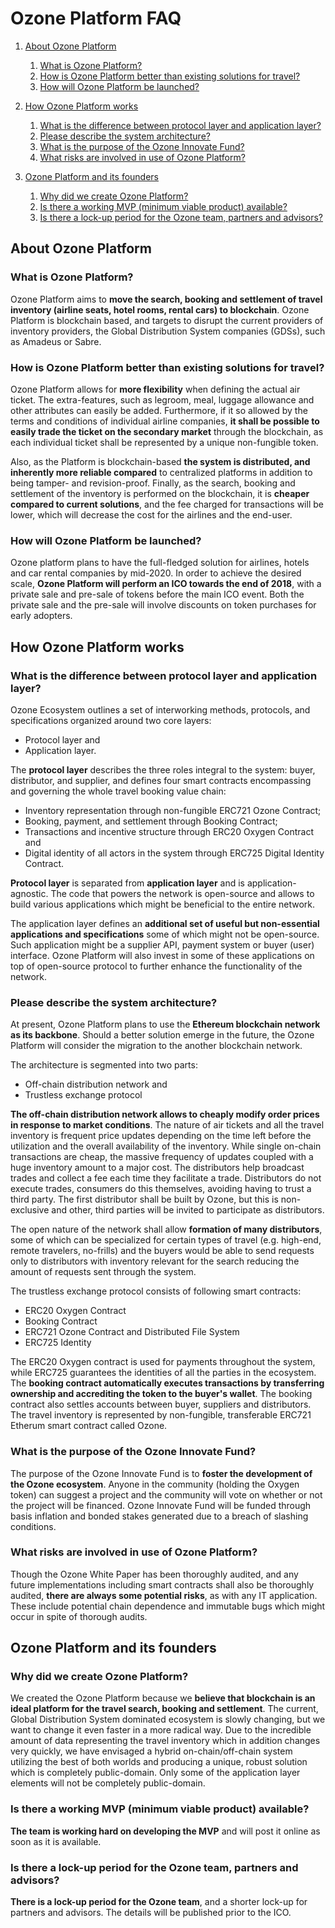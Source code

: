 # Ozone Platform FAQ

1. [About Ozone Platform](#about-ozone-platform)
    1. [What is Ozone Platform?](#what-is-ozone-platform)
    1. [How is Ozone Platform better than existing solutions for travel?](#how-is-ozone-platform-better-than-existing-solutions-for-travel)
    1. [How will Ozone Platform be launched?](#how-will-ozone-platform-be-launched)

1. [How Ozone Platform works](#how-ozone-platform-works)
    1. [What is the difference between protocol layer and application layer?](#what-is-the-difference-between-protocol-layer-and-application-layer)
    1. [Please describe the system architecture?](#please-describe-the-system-architecture)
    1. [What is the purpose of the Ozone Innovate Fund?](#what-is-the-purpose-of-the-ozone-innovate-fund)
    1. [What risks are involved in use of Ozone Platform?](#what-are-the-risks-involved-in-use-of-ozone-platform)

1. [Ozone Platform and its founders](#ozone-platform-and-its-founders)
    1. [Why did we create Ozone Platform?](#why-did-we-create-ozone-platform)
    1. [Is there a working MVP (minimum viable product) available?](#is-there-a-working-mvp-minimum-viable-product-available)
    1. [Is there a lock-up period for the Ozone team, partners and advisors?](#is-there-a-lock-up-period-for-the-ozone-team-partners-and-advisors)




## About Ozone Platform

### What is Ozone Platform?

Ozone Platform aims to **move the search, booking and settlement of travel inventory (airline seats, hotel rooms, rental cars) to blockchain**. Ozone Platform is blockchain based, and targets to disrupt the current providers of inventory providers, the Global Distribution System companies (GDSs), such as Amadeus or Sabre.

### How is Ozone Platform better than existing solutions for travel?

Ozone Platform allows for **more flexibility** when defining the actual air ticket. The extra-features, such as legroom, meal, luggage allowance and other attributes can easily be added. Furthermore, if it so allowed by the terms and conditions of individual airline companies, **it shall be possible to easily trade the ticket on the secondary market** through the blockchain, as each individual ticket shall be represented by a unique non-fungible token. 
   
Also, as the Platform is blockchain-based **the system is distributed, and inherently more reliable compared** to centralized platforms in addition to being tamper- and revision-proof. Finally, as the search, booking and settlement of the inventory is performed on the blockchain, it is **cheaper compared to current solutions**, and the fee charged for transactions will be lower, which will decrease the cost for the airlines and the end-user.

### How will Ozone Platform be launched?

Ozone platform plans to have the full-fledged solution for airlines, hotels and car rental companies by mid-2020. In order to achieve the desired scale, **Ozone Platform will perform an ICO towards the end of 2018**, with a private sale and pre-sale of tokens before the main ICO event. Both the private sale and the pre-sale will involve discounts on token purchases for early adopters.

## How Ozone Platform works

### What is the difference between protocol layer and application layer?

Ozone Ecosystem outlines a set of interworking methods, protocols, and specifications organized around two core layers:
 - Protocol layer and
 - Application layer.

The **protocol layer** describes the three roles integral to the system: buyer, distributor, and supplier, and defines four smart contracts encompassing and governing the whole travel booking value chain:
 - Inventory representation through non-fungible ERC721 Ozone Contract;   
 -   Booking, payment, and settlement through Booking Contract;
 -   Transactions and incentive structure through ERC20 Oxygen Contract and
 -   Digital identity of all actors in the system through ERC725 Digital Identity Contract.

   **Protocol layer** is separated from **application layer** and is application-agnostic. The code that powers the network is open-source and allows to build various applications which might be beneficial to the entire network.

   The application layer defines an **additional set of useful but non-essential applications and specifications** some of which might not be open-source. Such application might be a supplier API, payment system or buyer (user) interface. Ozone Platform will also invest in some of these applications on top of open-source protocol to further enhance the functionality of the network.

### Please describe the system architecture?

At present, Ozone Platform plans to use the **Ethereum blockchain network as its backbone**. Should a better solution emerge in the future, the Ozone Platform will consider the migration to the another blockchain network.

The architecture is segmented into two parts:
- Off-chain distribution network and
- Trustless exchange protocol

**The off-chain distribution network allows to cheaply modify order prices in response to market conditions**. The nature of air tickets and all the travel inventory is frequent price updates depending on the time left before the utilization and the overall availability of the inventory. While single on-chain transactions are cheap, the massive frequency of updates coupled with a huge inventory amount to a major cost. The distributors help broadcast trades and collect a fee each time they facilitate a trade. Distributors do not execute trades, consumers do this themselves, avoiding having to trust a third party. The first distributor shall be built by Ozone, but this is non-exclusive and other, third parties will be invited to participate as distributors. 

The open nature of the network shall allow **formation of many distributors**, some of which can be specialized for certain types of travel (e.g. high-end, remote travelers, no-frills) and the buyers would be able to send requests only to distributors with inventory relevant for the search reducing the amount of requests sent through the system.

The trustless exchange protocol consists of following smart contracts:
- ERC20 Oxygen Contract
- Booking Contract
- ERC721 Ozone Contract and Distributed File System
- ERC725 Identity

The ERC20 Oxygen contract is used for payments throughout the system, while ERC725 guarantees the identities of all the parties in the ecosystem. The **booking contract automatically executes transactions by transferring ownership and accrediting the token to the buyer's wallet**. The booking contract also settles accounts between buyer, suppliers and distributors. The travel inventory is represented by non-fungible, transferable ERC721 Etherum smart contract called Ozone.

### What is the purpose of the Ozone Innovate Fund?

The purpose of the Ozone Innovate Fund is to **foster the development of the Ozone ecosystem**. Anyone in the community (holding the Oxygen token) can suggest a project and the community will vote on whether or not the project will be financed. Ozone Innovate Fund will be funded through basis inflation and bonded stakes generated due to a breach of slashing conditions.

### What risks are involved in use of Ozone Platform?

Though the Ozone White Paper has been thoroughly audited, and any future implementations including smart contracts shall also be thoroughly audited, **there are always some potential risks**, as with any IT application. These include potential chain dependence and immutable bugs which might occur in spite of thorough audits.

## Ozone Platform and its founders

### Why did we create Ozone Platform?

We created the Ozone Platform because we **believe that blockchain is an ideal platform for the travel search, booking and settlement**. The current, Global Distribution System dominated ecosystem is slowly changing, but we want to change it even faster in a more radical way. Due to the incredible amount of data representing the travel inventory which in addition changes very quickly, we have envisaged a hybrid on-chain/off-chain system utilizing the best of both worlds and producing a unique, robust solution which is completely public-domain. Only some of the application layer elements will not be completely public-domain.

### Is there a working MVP (minimum viable product) available?

**The team is working hard on developing the MVP** and will post it online as soon as it is available.

### Is there a lock-up period for the Ozone team, partners and advisors?

**There is a lock-up period for the Ozone team**, and a shorter lock-up for partners and advisors. The details will be published prior to the ICO.
